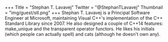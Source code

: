 +++
Title = "Stephan T. Lavavej"
Twitter = "@StephanTLavavej"
Thumbnail = "img/guest/stl.png"
+++
Stephan T. Lavavej is a Principal Software Engineer at Microsoft, maintaining Visual C++'s implementation of the C++ Standard Library since 2007. He also designed a couple of C++14 features: make_unique and the transparent operator functors. He likes his initials (which people can actually spell) and cats (although he doesn't own any).